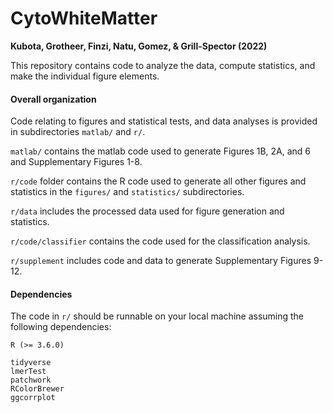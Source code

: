 # CytoWhiteMatter
**Kubota, Grotheer, Finzi, Natu, Gomez, &amp; Grill-Spector (2022)**

This repository contains code to analyze the data, compute statistics, and make the individual figure elements. 

#### Overall organization 
Code relating to figures and statistical tests, and data analyses is provided in subdirectories `matlab/` and `r/`. 

`matlab/` contains the matlab code used to generate Figures 1B, 2A, and 6 and Supplementary Figures 1-8. 

`r/code` folder contains the R code used to generate all other figures and statistics in the `figures/` and `statistics/` subdirectories.

`r/data` includes the processed data used for figure generation and statistics.

`r/code/classifier` contains the code used for the classification analysis. 

`r/supplement` includes code and data to generate Supplementary Figures 9-12. 

#### Dependencies
The code in `r/` should be runnable on your local machine assuming the following dependencies:
```
R (>= 3.6.0)

tidyverse
lmerTest
patchwork
RColorBrewer 
ggcorrplot

```
